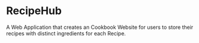 # RecipeHub
A Web Application that creates an Cookbook Website for users to store their recipes with distinct ingredients for each Recipe.
